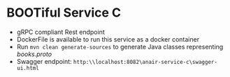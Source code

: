 # BOOTiful Service C
- gRPC compliant Rest endpoint
- DockerFile is available to run this service as a docker container
- Run `mvn clean generate-sources` to generate Java classes representing _books.proto_
- Swagger endpoint: `http:\\localhost:8082\anair-service-c\swagger-ui.html`

